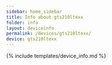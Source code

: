 ```yaml
---
sidebar: home_sidebar
title: Info about gts210ltexx
folder: info
layout: deviceinfo
permalink: /devices/gts210ltexx/
device: gts210ltexx
---
```

{% include templates/device_info.md %}
